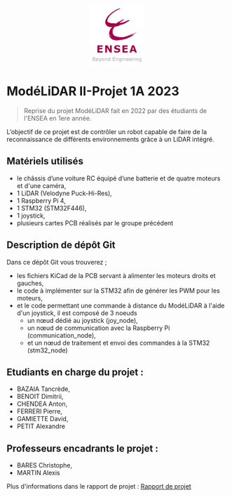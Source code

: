 <p align="center"> <img src="logo ENSEA.png" width="25%" height="auto" /> </p>

# ModéLiDAR II-Projet 1A 2023
> Reprise du projet ModéLiDAR fait en 2022 par des étudiants de l'ENSEA en 1ere année.

L’objectif de ce projet est de contrôler un robot capable de faire de la reconnaissance de différents environnements grâce à un LiDAR intégré.

## Matériels utilisés
- le châssis d’une voiture RC équipé d’une batterie et de quatre moteurs et d'une caméra,
- 1 LiDAR (Velodyne Puck-Hi-Res),
- 1 Raspberry Pi 4,
- 1 STM32 (STM32F446),
- 1 joystick,
- plusieurs cartes PCB réalisés par le groupe précédent


## Description de dépôt Git
Dans ce dépôt Git vous trouverez ;
- les fichiers KiCad de la PCB servant à alimenter les moteurs droits et gauches,
- le code à implémenter sur la STM32 afin de générer les PWM pour les moteurs,
- et le code permettant une commande à distance du ModéLiDAR à l'aide d'un joystick, il est composé de 3 noeuds
  - un nœud dédié au joystick (joy_node),
  - un nœud de communication avec la Raspberry Pi (communication_node),
  - et un nœud de traitement et envoi des commandes à la STM32 (stm32_node)

## Etudiants en charge du projet :
- BAZAIA Tancrède,
- BENOIT Dimitrii,
- CHENDEA Anton,
- FERRERI Pierre,
- GAMIETTE David,
- PETIT Alexandre

## Professeurs encadrants le projet :
- BARES Christophe,
- MARTIN Alexis

Plus d'informations dans le rapport de projet : [Rapport de projet](https://docs.google.com/document/d/1G-ZUsXAikZ85jQwoOplvorRcLATqSPql3EAao3XSJj0)
